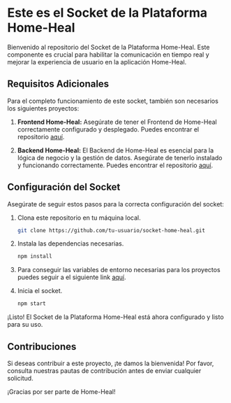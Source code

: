 # Este es el Socket de la Plataforma Home-Heal

Bienvenido al repositorio del Socket de la Plataforma Home-Heal. Este componente es crucial para habilitar la comunicación en tiempo real y mejorar la experiencia de usuario en la aplicación Home-Heal.

## Requisitos Adicionales

Para el completo funcionamiento de este socket, también son necesarios los siguientes proyectos:

1. **Frontend Home-Heal:**
   Asegúrate de tener el Frontend de Home-Heal correctamente configurado y desplegado. Puedes encontrar el repositorio [aquí](https://github.com/yaircamilo05/home_heal_frontend).

2. **Backend Home-Heal:**
   El Backend de Home-Heal es esencial para la lógica de negocio y la gestión de datos. Asegúrate de tenerlo instalado y funcionando correctamente. Puedes encontrar el repositorio [aquí](https://github.com/yaircamilo05/home_heal_backend).

## Configuración del Socket

Asegúrate de seguir estos pasos para la correcta configuración del socket:

1. Clona este repositorio en tu máquina local.

    ```bash
    git clone https://github.com/tu-usuario/socket-home-heal.git
    ```

2. Instala las dependencias necesarias.

    ```bash
    npm install
    ```

3. Para conseguir las variables de entorno necesarias para los proyectos puedes seguir a el siguiente link
[aquí](https://unmarred-sunfish-d33.notion.site/Variables-de-entorno-de-home-heal-f34f260e4eb649ab86fb07332ab74b2a).

4. Inicia el socket.

    ```bash
    npm start
    ```

¡Listo! El Socket de la Plataforma Home-Heal está ahora configurado y listo para su uso.

## Contribuciones

Si deseas contribuir a este proyecto, ¡te damos la bienvenida! Por favor, consulta nuestras pautas de contribución antes de enviar cualquier solicitud.

¡Gracias por ser parte de Home-Heal!
